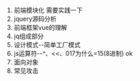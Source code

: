 1. 前端模块化           需要实践一下
2. jquery源码分析
3. 前端框架vue的理解    
4. jq组成部分
5. 设计模式--简单工厂模式
6. js运算符--^、<<、017为什么=15(8进制)   ok 
7. 面向对象
8. 常见攻击
